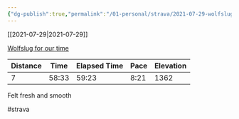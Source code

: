 ```yaml
---
{"dg-publish":true,"permalink":"/01-personal/strava/2021-07-29-wolfslug-for-our-time/"}
---
```



[[2021-07-29\|2021-07-29]]

[Wolfslug for our time](https://www.strava.com/activities/5709144684)

| Distance | Time  | Elapsed Time | Pace | Elevation |
| -------- | ----- | ------------ | ---- | --------- |
| 7        | 58:33 | 59:23        | 8:21 | 1362      |


Felt fresh and smooth

#strava
